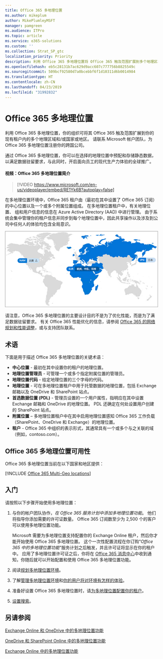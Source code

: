 ```yaml
---
title: Office 365 多地理位置
ms.author: mikeplum
author: MikePlumleyMSFT
manager: pamgreen
ms.audience: ITPro
ms.topic: article
ms.service: o365-solutions
ms.custom: ''
ms.collection: Strat_SP_gtc
localization_priority: Priority
description: 利用 Office 365 多地理位置将 Office 365 触及范围扩展到多个地理区域。
ms.openlocfilehash: eb5c28131b7ac629d9acc607c777756b8825549c
ms.sourcegitcommit: 509bcf92580d7a0bcebbf6f1d10311d6b0014984
ms.translationtype: HT
ms.contentlocale: zh-CN
ms.lasthandoff: 04/23/2019
ms.locfileid: "31992832"
---
```

# <a name="office-365-multi-geo"></a>Office 365 多地理位置

利用 Office 365 多地理位置，你的组织可将其 Office 365 触及范围扩展到你的现有租户内的多个地理区域和/或国家或地区。 请联系 Microsoft 帐户团队，为 Office 365 多地理位置注册你的跨国公司。
  
通过 Office 365 多地理位置，你可以在选择的地理位置中预配和存储静态数据，以满足数据驻留要求，与此同时，开启面向员工的现代生产力体验的全球推广。

#### <a name="video-introducing-office-365-multi-geo"></a>视频：Office 365 多地理位置简介

> [!VIDEO https://www.microsoft.com/en-us/videoplayer/embed/RE1Yk6B?autoplay=false]

在多地理位置环境中，Office 365 租户由（最初在其中设置了 Office 365 订阅）的中心位置以及一个或多个附属位置组成。 在多地理位置租户中，有关地理位置、 组和用户信息的信息在 Azure Active Directory (AAD) 中进行管理。 由于系统会集中管理你的租户信息并同步到每个地理位置中，因此共享操作以及涉及到公司中任何人的体验均包含全局意识。

![SharePoint 管理中心中多地理位置地图的屏幕截图](media/multi-geo-world-map.png)

请注意，Office 365 多地理位置的主要设计目的不是为了优化性能，而是为了满足数据驻留要求。 有关 Office 365 性能优化的信息，请参阅 [Office 365 的网络规划和性能调整](https://support.office.com/article/e5f1228c-da3c-4654-bf16-d163daee8848)，或与支持团队联系。

## <a name="terminology"></a>术语

下面是用于描述 Office 365 多地理位置的关键术语：

- **中心位置** - 最初在其中设置你的租户的地理位置。
- **地理位置管理员** - 可管理一个或多个指定附属位置的管理员。
- **地理位置代码** - 给定地理位置的三个字母的代码。
- **地理位置** - 可在多地理位置租户中用于托管数据的地理位置，包括 Exchange 邮箱以及 OneDrive 和 SharePoint 站点。
- **首选数据位置 (PDL)** - 管理员设置的一个用户属性，指明应在其中设置 Exchange 邮箱和 OneDrive 的地理位置。 PDL 还确定在何处设置用户创建的 SharePoint 站点。
- **附属位置** – 多地理位置租户中在其中启用地理位置感知 Office 365 工作负载（SharePoint、OneDrive 和 Exchange）的地理位置。
- **租户** - Office 365 中组织的表示形式，其通常具有一个或多个与之关联的域（例如，contoso.com）。

## <a name="office-365-multi-geo-availability"></a>Office 365 多地理位置可用性

Office 365 多地理位置当前在以下国家和地区提供：

[!INCLUDE [Office 365 Multi-Geo locations](includes/office-365-multi-geo-locations.md)]

## <a name="getting-started"></a>入门

请按照以下步骤开始使用多地理位置：

1. 与你的帐户团队协作，_在 Office 365 服务计划中添加多地理位置功能_。 他们将指导你添加需要的许可证数量。 Office 365 订阅数至少为 2,500 个的客户可以使用多地理位置功能。

   Microsoft 需要为多地理位置支持配置你的 Exchange Online 租户，然后你才能开始使用 Office 365 多地理位置。 这个一次性配置流程在你订购“*Office 365 中的多地理位置功能*”服务计划之后触发，并且许可证将显示在你的租户中。 应用了多地理位置许可证之后，你将在 [Office 365 消息中心](https://support.office.com/article/38FB3333-BFCC-4340-A37B-DEDA509C2093)中收到通知，你随后就可以开始配置和使用 Office 365 多地理位置功能。

2. 阅读[规划多地理位置环境](plan-for-multi-geo.md)。

3. 了解[管理多地理位置环境](administering-a-multi-geo-environment.md)和[你的用户将对环境有怎样的体验](multi-geo-user-experience.md)。

4. 准备好设置 Office 365 多地理位置时，请[为多地理位置配置你的租户](multi-geo-tenant-configuration.md)。

5. [设置搜索](configure-search-for-multi-geo.md)。

## <a name="see-also"></a>另请参阅

[Exchange Online 和 OneDrive 中的多地理位置功能](https://Aka.ms/GoMultiGeo)

[OneDrive 和 SharePoint Online 中的多地理位置功能](https://docs.microsoft.com/office365/enterprise/multi-geo-capabilities-in-onedrive-and-sharepoint-online-in-office-365)

[Exchange Online 中的多地理位置功能](https://docs.microsoft.com/office365/enterprise/multi-geo-capabilities-in-exchange-online)
